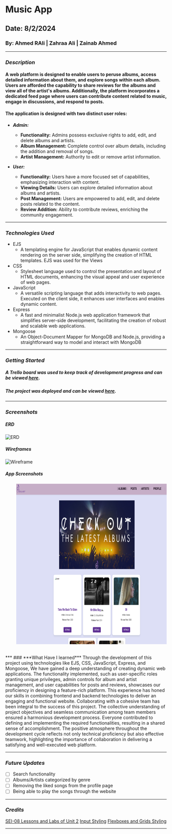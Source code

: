 # Music App
## Date: 8/2/2024
### By: Ahmed RAli | Zahraa Ali | Zainab Ahmed

***

### ***Description***
#### A web platform is designed to enable users to peruse albums, access detailed information about them, and explore songs within each album. Users are afforded the capability to share reviews for the albums and view all of the artist's albums. Additionally, the platform incorporates a dedicated feed page where users can contribute content related to music, engage in discussions, and respond to posts. 

#### The application is designed with two distinct user roles: 
* ***Admin:***
   - **Functionality:** Admins possess exclusive rights to add, edit, and delete albums and artists.
   - **Album Management:** Complete control over album details, including the addition and removal of songs.
   - **Artist Management:** Authority to edit or remove artist information.

* ***User:***
   - **Functionality:** Users have a more focused set of capabilities, emphasizing interaction with content.
   - **Viewing Details:** Users can explore detailed information about albums and artists.
   - **Post Management:** Users are empowered to add, edit, and delete posts related to the content.
   - **Review Addition:** Ability to contribute reviews, enriching the community engagement.

*** 

### ***Technologies Used***
* EJS
  * A templating engine for JavaScript that enables dynamic content rendering on the server side, simplifying the creation of HTML templates. EJS was used for the Views
* CSS
  * Stylesheet language used to control the presentation and layout of HTML documents, enhancing the visual appeal and user experience of web pages.
* JavaScript
  * A versatile scripting language that adds interactivity to web pages. Executed on the client side, it enhances user interfaces and enables dynamic content.
* Express
  * A fast and minimalist Node.js web application framework that simplifies server-side development, facilitating the creation of robust and scalable web applications.
* Mongoose
  * An Object-Document Mapper for MongoDB and Node.js, providing a straightforward way to model and interact with MongoDB 

***

### ***Getting Started***

##### A Trello board was used to keep track of development progress and can be viewed [here](https://trello.com/b/xBSQjTRQ/music).
##### The project was deployed and can be viewed [here](https://melody.fly.dev/albums).

***

### ***Screenshots***
##### ERD 
![ERD](https://github.com/zynbahmed/musicApp/assets/59283661/e5f98632-041f-4825-bd51-eda25336f7c4)

##### Wireframes
![Wireframe](https://github.com/zynbahmed/musicApp/assets/59283661/63cd6143-f215-404e-9ece-686562e824d1)

##### App Screenshots
<div align="center">
  <pre>
    <img src="screenshots/albumsAll.png" height="500" />&nbsp;&nbsp;&nbsp;<img src="screenshots/albumShow2.png" height="500" />&nbsp;&nbsp;&nbsp;<img src="screenshots/albumAdd.png" height="500" />&nbsp;&nbsp;&nbsp;<img src="screenshots/albumEdit.png" height="500" />&nbsp;&nbsp;&nbsp;<img src="screenshots/artists.png" height="500" />&nbsp;&nbsp;&nbsp;<img src="screenshots/artistsAdd.png" height="500" />&nbsp;&nbsp;&nbsp;<img src="screenshots/posts.png" height="500" />&nbsp;&nbsp;&nbsp;<img src="screenshots/postsEdit.png" height="500" />&nbsp;&nbsp;&nbsp;<img src="screenshots/profile.png" height="500" />
  </pre>
</div>
***
### ***What Have I learned***
Through the development of this project using technologies like EJS, CSS, JavaScript, Express, and Mongoose, We have gained a deep understanding of creating dynamic web applications. The functionality implemented, such as user-specific roles granting unique privileges, admin controls for album and artist management, and user capabilities for posts and reviews, showcases our proficiency in designing a feature-rich platform. This experience has honed our skills in combining frontend and backend technologies to deliver an engaging and functional website.
Collaborating with a cohesive team has been integral to the success of this project. The collective understanding of project objectives and seamless communication among team members ensured a harmonious development process. Everyone contributed to defining and implementing the required functionalities, resulting in a shared sense of accomplishment. The positive atmosphere throughout the development cycle reflects not only technical proficiency but also effective teamwork, highlighting the importance of collaboration in delivering a satisfying and well-executed web platform.

***
### ***Future Updates***
- [ ] Search functionality 
- [ ] Albums/Artists categorized by genre
- [ ] Removing the liked songs from the profile page
- [ ] Being able to play the songs through the website

***

### ***Credits***

[SEI-08 Lessons and Labs of Unit 2](https://github.com/SEI-08-Bahrain/class_wiki?tab=readme-ov-file)
[Input Styling](https://uiverse.io/inputs)
[Flexboxes and Grids Styling](https://css-tricks.com/snippets/css/a-guide-to-flexbox/)

***
